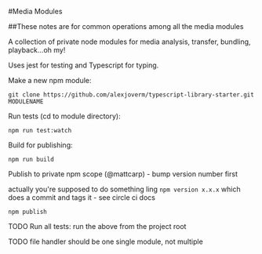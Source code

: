 #Media Modules

##These notes are for common operations among all the media modules

A collection of private node modules for media analysis, transfer, bundling, playback...oh my!

Uses jest for testing and Typescript for typing.

Make a new npm module:

    git clone https://github.com/alexjoverm/typescript-library-starter.git MODULENAME
    
Run tests (cd to module directory):

    npm run test:watch
    
Build for publishing:

    npm run build    
    
Publish to private npm scope (@mattcarp) - bump version number first

actually you're supposed to do something ling `npm version x.x.x` which does a commit and tags it - see circle ci docs 

    npm publish


TODO Run all tests: run the above from the project root

TODO file handler should be one single module, not multiple
